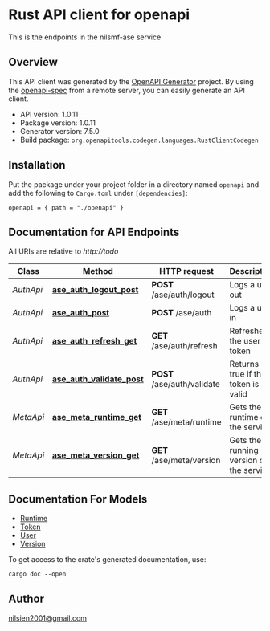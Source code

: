 # Rust API client for openapi

This is the endpoints in the nilsmf-ase service


## Overview

This API client was generated by the [OpenAPI Generator](https://openapi-generator.tech) project.  By using the [openapi-spec](https://openapis.org) from a remote server, you can easily generate an API client.

- API version: 1.0.11
- Package version: 1.0.11
- Generator version: 7.5.0
- Build package: `org.openapitools.codegen.languages.RustClientCodegen`

## Installation

Put the package under your project folder in a directory named `openapi` and add the following to `Cargo.toml` under `[dependencies]`:

```
openapi = { path = "./openapi" }
```

## Documentation for API Endpoints

All URIs are relative to *http://todo*

Class | Method | HTTP request | Description
------------ | ------------- | ------------- | -------------
*AuthApi* | [**ase_auth_logout_post**](docs/AuthApi.md#ase_auth_logout_post) | **POST** /ase/auth/logout | Logs a user out
*AuthApi* | [**ase_auth_post**](docs/AuthApi.md#ase_auth_post) | **POST** /ase/auth | Logs a user in
*AuthApi* | [**ase_auth_refresh_get**](docs/AuthApi.md#ase_auth_refresh_get) | **GET** /ase/auth/refresh | Refreshes the user token
*AuthApi* | [**ase_auth_validate_post**](docs/AuthApi.md#ase_auth_validate_post) | **POST** /ase/auth/validate | Returns true if the token is valid
*MetaApi* | [**ase_meta_runtime_get**](docs/MetaApi.md#ase_meta_runtime_get) | **GET** /ase/meta/runtime | Gets the runtime of the service
*MetaApi* | [**ase_meta_version_get**](docs/MetaApi.md#ase_meta_version_get) | **GET** /ase/meta/version | Gets the running version of the service


## Documentation For Models

 - [Runtime](docs/Runtime.md)
 - [Token](docs/Token.md)
 - [User](docs/User.md)
 - [Version](docs/Version.md)


To get access to the crate's generated documentation, use:

```
cargo doc --open
```

## Author

nilsien2001@gmail.com

